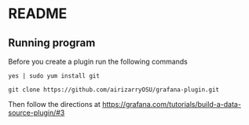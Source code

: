 # README

## Running program

Before you create a plugin run the following commands

```
yes | sudo yum install git
```

```
git clone https://github.com/airizarryOSU/grafana-plugin.git
```
Then follow the directions at https://grafana.com/tutorials/build-a-data-source-plugin/#3
